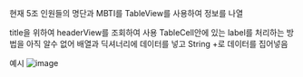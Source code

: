 현재 5조 인원들의 명단과 MBTI를 TableView를 사용하여 정보를 나열

title을 위하여 headerView를 조회하여 사용
TableCell안에 있는 label를 처리하는 방법을 아직 알수 없어 배열과 딕셔너리에 데이터를 넣고 String +로 데이터를 집어넣음




예시
![image](https://github.com/LikelyLime/Weekly1/assets/75249291/c17a889c-4464-40b9-be05-9c0c15c235b9)
